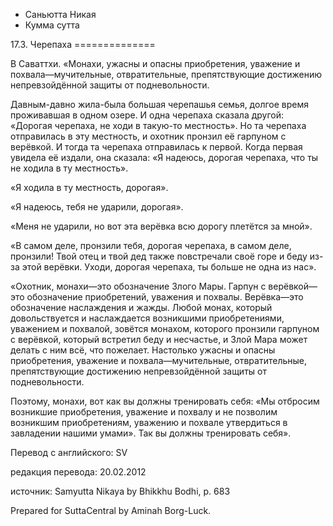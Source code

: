 









* Саньютта Никая
* Кумма сутта


17\.3\. Черепаха
\=\=\=\=\=\=\=\=\=\=\=\=\=\=



В Саваттхи\. «Монахи, ужасны и опасны приобретения, уважение и похвала—мучительные, отвратительные, препятствующие достижению непревзойдённой защиты от подневольности\.


Давным\-давно жила\-была большая черепашья семья, долгое время проживавшая в одном озере\. И одна черепаха сказала другой: «Дорогая черепаха, не ходи в такую\-то местность»\. Но та черепаха отправилась в эту местность, и охотник пронзил её гарпуном с верёвкой\. И тогда та черепаха отправилась к первой\. Когда первая увидела её издали, она сказала: «Я надеюсь, дорогая черепаха, что ты не ходила в ту местность»\.


«Я ходила в ту местность, дорогая»\.


«Я надеюсь, тебя не ударили, дорогая»\.


«Меня не ударили, но вот эта верёвка всю дорогу плетётся за мной»\.


«В самом деле, пронзили тебя, дорогая черепаха, в самом деле, пронзили\! Твой отец и твой дед также повстречали своё горе и беду из\-за этой верёвки\. Уходи, дорогая черепаха, ты больше не одна из нас»\.


«Охотник, монахи—это обозначение Злого Мары\. Гарпун с верёвкой—это обозначение приобретений, уважения и похвалы\. Верёвка—это обозначение наслаждения и жажды\. Любой монах, который довольствуется и наслаждается возникшими приобретениями, уважением и похвалой, зовётся монахом, которого пронзили гарпуном с верёвкой, который встретил беду и несчастье, и Злой Мара может делать с ним всё, что пожелает\. Настолько ужасны и опасны приобретения, уважение и похвала—мучительные, отвратительные, препятствующие достижению непревзойдённой защиты от подневольности\.


Поэтому, монахи, вот как вы должны тренировать себя: «Мы отбросим возникшие приобретения, уважение и похвалу и не позволим возникшим приобретениям, уважению и похвале утвердиться в завладении нашими умами»\. Так вы должны тренировать себя»\.



Перевод с английского: SV


редакция перевода: 20\.02\.2012


источник: Samyutta Nikaya by Bhikkhu Bodhi, p\. 683


Prepared for SuttaCentral by Aminah Borg\-Luck\.






